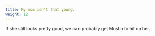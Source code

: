 ```yaml
---
title: My mom isn't that young.
weight: 12
---
```

If she still looks pretty good, we can probably get Mustin to hit on her.
